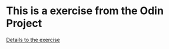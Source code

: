 # This is a exercise from the Odin Project 
[Details to the exercise](https://www.theodinproject.com/lessons/foundations-calculator)